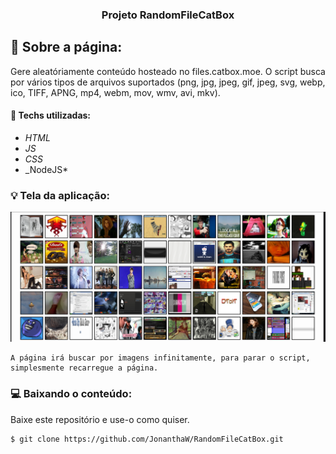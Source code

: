<h3 align="center">
  Projeto RandomFileCatBox
</h3>

## :rocket: Sobre a página:

Gere aleatóriamente conteúdo hosteado no files.catbox.moe.
O script busca por vários tipos de arquivos suportados (png, jpg, jpeg, gif, jpeg, svg, webp, ico, TIFF, APNG, mp4, webm, mov, wmv, avi, mkv).

#### :wrench: Techs utilizadas:
* _HTML_
* _JS_
* _CSS_
* _NodeJS*

### :bulb: Tela da aplicação:

<p align="center">
  <img src="https://github.com/JonanthaW/RandomFileCatBox/blob/main/assets/example1.png">
</p>

```
A página irá buscar por imagens infinitamente, para parar o script, simplesmente recarregue a página.
```

### :computer: Baixando o conteúdo:

<p>Baixe este repositório e use-o como quiser. </p>

```bash
$ git clone https://github.com/JonanthaW/RandomFileCatBox.git
```
